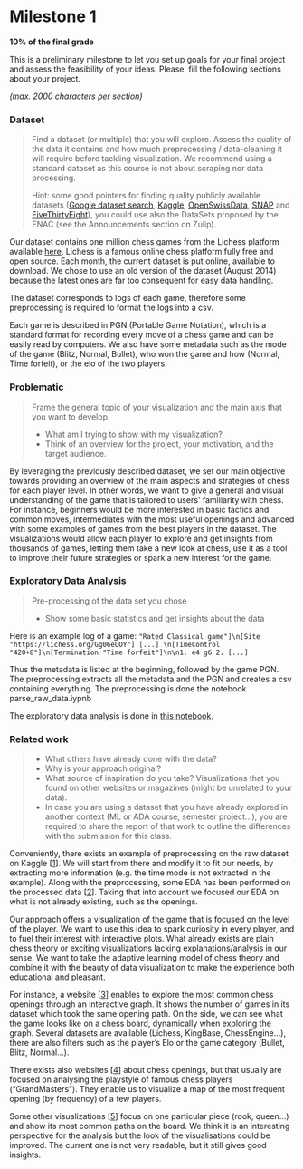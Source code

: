 # Milestone 1

**10% of the final grade**

This is a preliminary milestone to let you set up goals for your final project and assess the feasibility of your ideas.
Please, fill the following sections about your project.

*(max. 2000 characters per section)*

### Dataset

> Find a dataset (or multiple) that you will explore. Assess the quality of the data it contains and how much preprocessing / data-cleaning it will require before tackling visualization. We recommend using a standard dataset as this course is not about scraping nor data processing.
>
> Hint: some good pointers for finding quality publicly available datasets ([Google dataset search](https://datasetsearch.research.google.com/), [Kaggle](https://www.kaggle.com/datasets), [OpenSwissData](https://opendata.swiss/en/), [SNAP](https://snap.stanford.edu/data/) and [FiveThirtyEight](https://data.fivethirtyeight.com/)), you could use also the DataSets proposed by the ENAC (see the Announcements section on Zulip).
> 

Our dataset contains one million chess games from the Lichess platform available [here](https://database.lichess.org). Lichess is a famous online chess platform fully free and open source. Each month, the current dataset is put online, available to download. We chose to use an old version of the dataset (August 2014) because the latest ones are far too consequent for easy data handling.

The dataset corresponds to logs of each game, therefore some preprocessing is required to format the logs into a csv.

Each game is described in PGN (Portable Game Notation), which is a standard format for recording every move of a chess game and can be easily read by computers. We also have some metadata such as the mode of the game (Blitz, Normal, Bullet), who won the game and how (Normal, Time forfeit), or the elo of the two players.


### Problematic

> Frame the general topic of your visualization and the main axis that you want to develop.
> - What am I trying to show with my visualization?
> - Think of an overview for the project, your motivation, and the target audience.

By leveraging the previously described dataset, we set our main objective towards providing an overview of the main aspects and strategies of chess for each player level. In other words, we want to give a general and visual understanding of the game that is tailored to users' familiarity with chess. For instance, beginners would be more interested in basic tactics and common moves, intermediates with the most useful openings and advanced with some examples of games from the best players in the dataset. The visualizations would allow each player to explore and get insights from thousands of games, letting them take a new look at chess, use it as a tool to improve their future strategies or spark a new interest for the game.


### Exploratory Data Analysis

> Pre-processing of the data set you chose
> - Show some basic statistics and get insights about the data

Here is an example log of a game: 
`"Rated Classical game"]\n[Site "https://lichess.org/Gg06eUOY"] [...] \n[TimeControl "420+8"]\n[Termination "Time forfeit"]\n\n1. e4 g6 2. [...]`

Thus the metadata is listed at the beginning, followed by the game PGN. The preprocessing extracts all the metadata and the PGN and creates a csv containing everything. The preprocessing is done the notebook parse_raw_data.iypnb

The exploratory data analysis is done in [this notebook](notebooks/EDA.ipynb).


### Related work


> - What others have already done with the data?
> - Why is your approach original?
> - What source of inspiration do you take? Visualizations that you found on other websites or magazines (might be unrelated to your data).
> - In case you are using a dataset that you have already explored in another context (ML or ADA course, semester project...), you are required to share the report of that work to outline the differences with the submission for this class.

Conveniently, there exists an example of preprocessing on the raw dataset on Kaggle [[1](https://www.kaggle.com/ironicninja/converting-raw-chess-pgn-to-readable-data)]. We will start from there and modify it to fit our needs, by extracting more information (e.g. the time mode is not extracted in the example). Along with the preprocessing, some EDA has been performed on the processed data [[2](https://www.kaggle.com/ironicninja/online-chess-games)]. Taking that into account we focused our EDA on what is not already existing, such as the openings.

Our approach offers a visualization of the game that is focused on the level of the player. We want to use this idea to spark curiosity in every player, and to fuel their interest with interactive plots. What already exists are plain chess theory or exciting visualizations lacking explanations/analysis in our sense. We want to take the adaptive learning model of chess theory and combine it with the beauty of data visualization to make the experience both educational and pleasant. 

For instance, a website [[3](https://www.chessroots.com)] enables to explore the most common chess openings through an interactive graph. It shows the number of games in its dataset which took the same opening path. On the side, we can see what the game looks like on a chess board, dynamically when exploring the graph. Several datasets are available (Lichess, KingBase, ChessEngine…), there are also filters such as the player’s Elo or the game category (Bullet, Blitz, Normal...).

There exists also websites [[4](https://medium.com/analytics-vidhya/visualizing-grandmaster-openings-bd2cc3b9cd87)] about chess openings, but that usually are focused on analysing the playstyle of famous chess players (“GrandMasters”). They enable us to visualize a map of the most frequent opening (by frequency) of a few players.

Some other visualizations [[5](https://flowingdata.com/2015/06/01/chess-piece-moving-patterns/)] focus on one particular piece (rook, queen…) and show its most common paths on the board. We think it is an interesting perspective for the analysis but the look of the visualisations could be improved. The current one is not very readable, but it still gives good insights.

